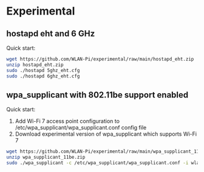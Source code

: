 # Experimental

## hostapd eht and 6 GHz

Quick start:

```bash
wget https://github.com/WLAN-Pi/experimental/raw/main/hostapd_eht.zip
unzip hostapd_eht.zip
sudo ./hostapd 5ghz_eht.cfg
sudo ./hostapd 6ghz_eht.cfg
```

## wpa_supplicant with 802.11be support enabled

Quick start:
1. Add Wi-Fi 7 access point configuration to /etc/wpa_supplicant/wpa_supplicant.conf config file
2. Download experimental version of wpa_supplicant which supports Wi-Fi 7
```bash
wget https://github.com/WLAN-Pi/experimental/raw/main/wpa_supplicant_11be.zip
unzip wpa_supplicant_11be.zip
sudo ./wpa_supplicant -c /etc/wpa_supplicant/wpa_supplicant.conf -i wlan0
```
